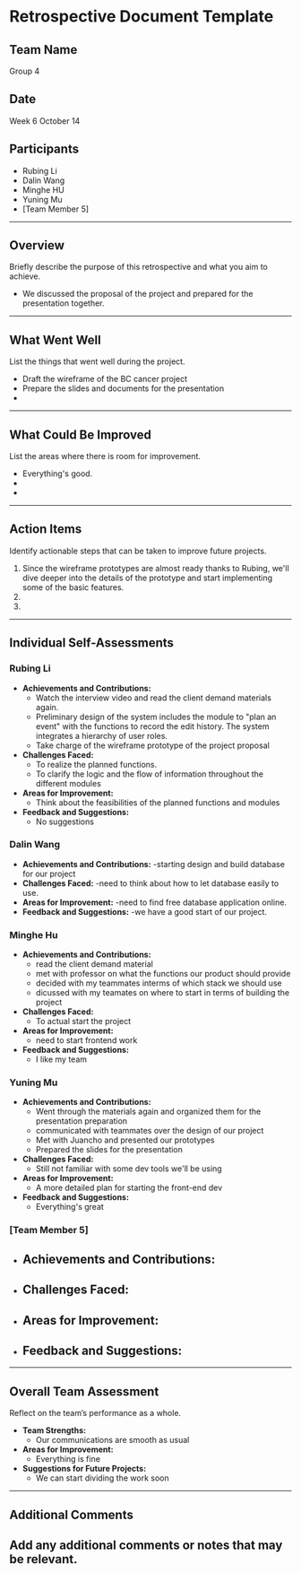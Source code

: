 # Retrospective Document Template

## Team Name
Group 4 

## Date
Week 6 October 14

## Participants
- Rubing Li
- Dalin Wang
- Minghe HU
- Yuning Mu
- [Team Member 5]

---

## Overview
Briefly describe the purpose of this retrospective and what you aim to achieve.

- We discussed the proposal of the project and prepared for the presentation together.

---

## What Went Well
List the things that went well during the project.
- Draft the wireframe of the BC cancer project
- Prepare the slides and documents for the presentation
-

---

## What Could Be Improved
List the areas where there is room for improvement.
- Everything's good.
-
-

---

## Action Items
Identify actionable steps that can be taken to improve future projects.
1. Since the wireframe prototypes are almost ready thanks to Rubing, we'll dive deeper into the details of the prototype and start implementing some of the basic features.
2.
3.

---

## Individual Self-Assessments
### Rubing Li
- **Achievements and Contributions:**
  - Watch the interview video and read the client demand materials again.
  - Preliminary design of the system includes the module to "plan an event" with the functions to record the edit history. The system integrates a hierarchy of user roles.
  - Take charge of the wireframe prototype of the project proposal
- **Challenges Faced:**
  - To realize the planned functions.
  - To clarify the logic and the flow of information throughout the different modules
- **Areas for Improvement:**
  - Think about the feasibilities of the planned functions and modules
- **Feedback and Suggestions:**
  - No suggestions

### Dalin Wang
- **Achievements and Contributions:**
  -starting design and build database for our project
- **Challenges Faced:**
  -need to think about how to let database easily to use.
- **Areas for Improvement:**
  -need to find free database application online.
- **Feedback and Suggestions:**
  -we have a good start of our project.

### Minghe Hu
- **Achievements and Contributions:**
  - read the client demand material
  - met with professor on what the functions our product should provide
  - decided with my teammates interms of which stack we should use
  - dicussed with my teamates on where to start in terms of building the project
- **Challenges Faced:**
  - To actual start the project 
- **Areas for Improvement:**
  - need to start frontend work
- **Feedback and Suggestions:**
  - I like my team

### Yuning Mu
- **Achievements and Contributions:**
  - Went through the materials again and organized them for the presentation preparation
  - communicated with teammates over the design of our project
  - Met with Juancho and presented our prototypes
  - Prepared the slides for the presentation
- **Challenges Faced:**
  - Still not familiar with some dev tools we'll be using
- **Areas for Improvement:**
  - A more detailed plan for starting the front-end dev
- **Feedback and Suggestions:**
  - Everything's great

### [Team Member 5]
- **Achievements and Contributions:**
  -
- **Challenges Faced:**
  -
- **Areas for Improvement:**
  -
- **Feedback and Suggestions:**
  -

---

## Overall Team Assessment
Reflect on the team’s performance as a whole.
- **Team Strengths:**
  - Our communications are smooth as usual
- **Areas for Improvement:**
  - Everything is fine
- **Suggestions for Future Projects:**
  - We can start dividing the work soon

---

## Additional Comments
Add any additional comments or notes that may be relevant.
-
